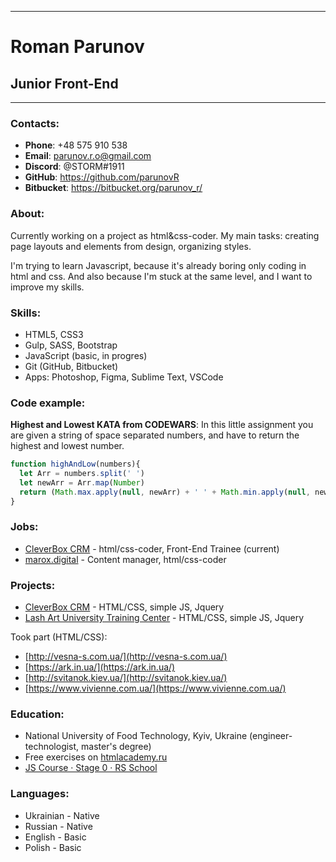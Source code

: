 *****

# Roman Parunov
## Junior Front-End

-----

### Contacts:
* __Phone__: +48 575 910 538
* __Email__: parunov.r.o@gmail.com
* __Discord__: @STORM#1911
* __GitHub__: https://github.com/parunovR
* __Bitbucket__: https://bitbucket.org/parunov_r/

### About:
Currently working on a project as html&css-coder. My main tasks: creating page layouts and elements from design, organizing styles.

I'm trying to learn Javascript, because it's already boring only coding in html and css. And also because I'm stuck at the same level, and I want to improve my skills.

### Skills:
* HTML5, CSS3
* Gulp, SASS, Bootstrap
* JavaScript (basic, in progres)
* Git (GitHub, Bitbucket)
* Apps: Photoshop, Figma, Sublime Text, VSCode

### Code example:
__Highest and Lowest KATA from CODEWARS__: In this little assignment you are given a string of space separated numbers, and have to return the highest and lowest number.

```javascript
function highAndLow(numbers){
  let Arr = numbers.split(' ')
  let newArr = Arr.map(Number)
  return (Math.max.apply(null, newArr) + ' ' + Math.min.apply(null, newArr))
}
```

### Jobs:
* [CleverBox CRM](https://cleverbox-crm.com/) - html/css-coder, Front-End Trainee (current)
* [marox.digital](http://marox.digital/) - Content manager, html/css-coder

### Projects:
* [CleverBox CRM](https://cleverbox-crm.com/) - HTML/CSS, simple JS, Jquery
* [Lash Art University Training Center](https://lashart.university/) - HTML/CSS, simple JS, Jquery

Took part (HTML/CSS):
* [http://vesna-s.com.ua/](http://vesna-s.com.ua/)
* [https://ark.in.ua/](https://ark.in.ua/)
* [http://svitanok.kiev.ua/](http://svitanok.kiev.ua/)
* [https://www.vivienne.com.ua/](https://www.vivienne.com.ua/)

### Education:
* National University of Food Technology, Kyiv, Ukraine (engineer-technologist, master's degree)
* Free exercises on [htmlacademy.ru](https://htmlacademy.ru/courses)
* [JS Course · Stage 0 · RS School](https://rs.school/js-stage0/)

### Languages:
* Ukrainian - Native
* Russian - Native
* English - Basic
* Polish - Basic
